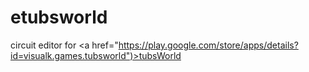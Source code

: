 # etubsworld
circuit editor for <a href="https://play.google.com/store/apps/details?id=visualk.games.tubsworld")>tubsWorld</a>
